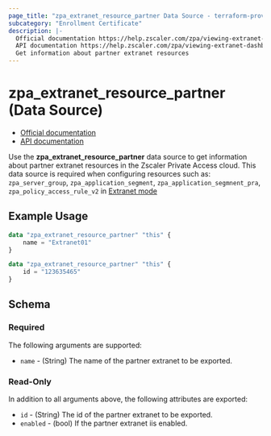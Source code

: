 ```yaml
---
page_title: "zpa_extranet_resource_partner Data Source - terraform-provider-zpa"
subcategory: "Enrollment Certificate"
description: |-
  Official documentation https://help.zscaler.com/zpa/viewing-extranet-dashboard
  API documentation https://help.zscaler.com/zpa/viewing-extranet-dashboard
  Get information about partner extranet resources
---
```


# zpa_extranet_resource_partner (Data Source)

* [Official documentation](https://help.zscaler.com/zpa/viewing-extranet-dashboard)
* [API documentation](https://help.zscaler.com/zpa/viewing-extranet-dashboard)

Use the **zpa_extranet_resource_partner** data source to get information about partner extranet resources in the Zscaler Private Access cloud. This data source is required when configuring resources such as: `zpa_server_group`, `zpa_application_segment`, `zpa_application_segmnent_pra`, `zpa_policy_access_rule_v2` in [Extranet mode](https://help.zscaler.com/zia/about-extranet)

## Example Usage

```terraform
data "zpa_extranet_resource_partner" "this" {
    name = "Extranet01"
}

data "zpa_extranet_resource_partner" "this" {
    id = "123635465"
}
```

## Schema

### Required

The following arguments are supported:

* `name` - (String) The name of the partner extranet to be exported.

### Read-Only

In addition to all arguments above, the following attributes are exported:

* `id` - (String) The id of the partner extranet to be exported.
* `enabled` - (bool) If the partner extranet iis enabled.